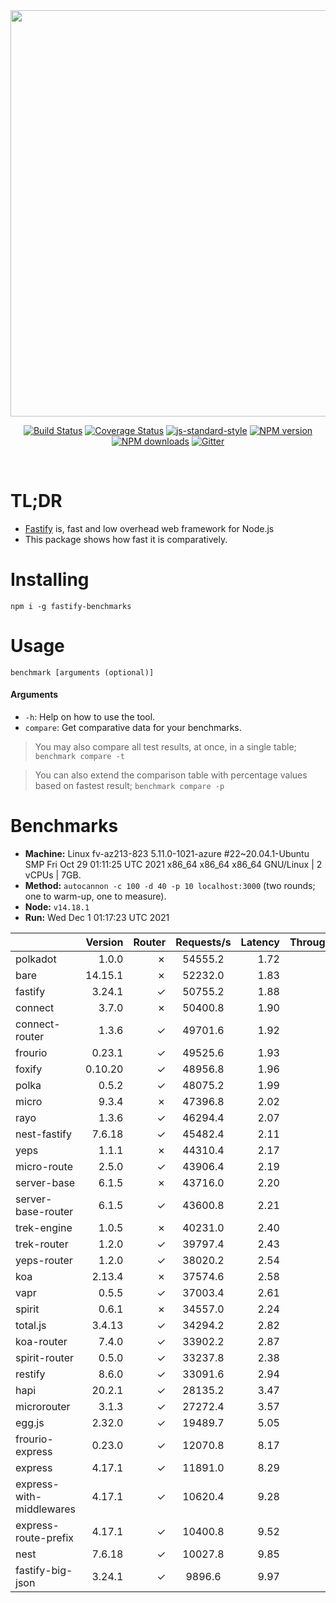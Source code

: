 <div align="center">
<img src="https://github.com/fastify/graphics/raw/master/full-logo.png" width="650" height="auto"/>
</div>

<div align="center">

[![Build Status](https://travis-ci.org/fastify/fastify.svg?branch=master)](https://travis-ci.org/fastify/fastify)
[![Coverage Status](https://coveralls.io/repos/github/fastify/fastify/badge.svg?branch=master)](https://coveralls.io/github/fastify/fastify?branch=master)
[![js-standard-style](https://img.shields.io/badge/code%20style-standard-brightgreen.svg?style=flat)](http://standardjs.com/)
[![NPM version](https://img.shields.io/npm/v/fastify.svg?style=flat)](https://www.npmjs.com/package/fastify)
[![NPM downloads](https://img.shields.io/npm/dm/fastify.svg?style=flat)](https://www.npmjs.com/package/fastify) [![Gitter](https://badges.gitter.im/gitterHQ/gitter.svg)](https://gitter.im/fastify)
</div>
<br />

# TL;DR

* [Fastify](https://github.com/fastify/fastify) is, fast and low overhead web framework for Node.js
* This package shows how fast it is comparatively.

# Installing

```
npm i -g fastify-benchmarks
```

# Usage

```
benchmark [arguments (optional)]
```

#### Arguments

* `-h`: Help on how to use the tool.
* `compare`: Get comparative data for your benchmarks.

> You may also compare all test results, at once, in a single table; `benchmark compare -t`

> You can also extend the comparison table with percentage values based on fastest result; `benchmark compare -p`
# Benchmarks
* __Machine:__ Linux fv-az213-823 5.11.0-1021-azure #22~20.04.1-Ubuntu SMP Fri Oct 29 01:11:25 UTC 2021 x86_64 x86_64 x86_64 GNU/Linux | 2 vCPUs | 7GB.
* __Method:__ `autocannon -c 100 -d 40 -p 10 localhost:3000` (two rounds; one to warm-up, one to measure).
* __Node:__ `v14.18.1`
* __Run:__ Wed Dec  1 01:17:23 UTC 2021

|                          | Version | Router | Requests/s | Latency | Throughput/Mb |
| :--                      | --:     | --:    | :-:        | --:     | --:           |
| polkadot                 | 1.0.0   | ✗      | 54555.2    | 1.72    | 9.73          |
| bare                     | 14.15.1 | ✗      | 52232.0    | 1.83    | 9.32          |
| fastify                  | 3.24.1  | ✓      | 50755.2    | 1.88    | 9.05          |
| connect                  | 3.7.0   | ✗      | 50400.8    | 1.90    | 8.99          |
| connect-router           | 1.3.6   | ✓      | 49701.6    | 1.92    | 8.86          |
| frourio                  | 0.23.1  | ✓      | 49525.6    | 1.93    | 8.83          |
| foxify                   | 0.10.20 | ✓      | 48956.8    | 1.96    | 8.03          |
| polka                    | 0.5.2   | ✓      | 48075.2    | 1.99    | 8.57          |
| micro                    | 9.3.4   | ✗      | 47396.8    | 2.02    | 8.45          |
| rayo                     | 1.3.6   | ✓      | 46294.4    | 2.07    | 8.26          |
| nest-fastify             | 7.6.18  | ✓      | 45482.4    | 2.11    | 7.63          |
| yeps                     | 1.1.1   | ✗      | 44310.4    | 2.17    | 7.90          |
| micro-route              | 2.5.0   | ✓      | 43906.4    | 2.19    | 7.83          |
| server-base              | 6.1.5   | ✗      | 43716.0    | 2.20    | 7.80          |
| server-base-router       | 6.1.5   | ✓      | 43600.8    | 2.21    | 7.78          |
| trek-engine              | 1.0.5   | ✗      | 40231.0    | 2.40    | 6.60          |
| trek-router              | 1.2.0   | ✓      | 39797.4    | 2.43    | 6.53          |
| yeps-router              | 1.2.0   | ✓      | 38020.2    | 2.54    | 6.78          |
| koa                      | 2.13.4  | ✗      | 37574.6    | 2.58    | 6.70          |
| vapr                     | 0.5.5   | ✓      | 37003.4    | 2.61    | 6.07          |
| spirit                   | 0.6.1   | ✗      | 34557.0    | 2.24    | 6.16          |
| total.js                 | 3.4.13  | ✓      | 34294.2    | 2.82    | 10.50         |
| koa-router               | 7.4.0   | ✓      | 33902.2    | 2.87    | 6.05          |
| spirit-router            | 0.5.0   | ✓      | 33237.8    | 2.38    | 5.93          |
| restify                  | 8.6.0   | ✓      | 33091.6    | 2.94    | 5.96          |
| hapi                     | 20.2.1  | ✓      | 28135.2    | 3.47    | 5.02          |
| microrouter              | 3.1.3   | ✓      | 27272.4    | 3.57    | 4.86          |
| egg.js                   | 2.32.0  | ✓      | 19489.7    | 5.05    | 6.86          |
| frourio-express          | 0.23.0  | ✓      | 12070.8    | 8.17    | 2.15          |
| express                  | 4.17.1  | ✓      | 11891.0    | 8.29    | 2.12          |
| express-with-middlewares | 4.17.1  | ✓      | 10620.4    | 9.28    | 4.07          |
| express-route-prefix     | 4.17.1  | ✓      | 10400.8    | 9.52    | 3.85          |
| nest                     | 7.6.18  | ✓      | 10027.8    | 9.85    | 2.29          |
| fastify-big-json         | 3.24.1  | ✓      | 9896.6     | 9.97    | 113.86        |
